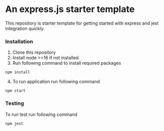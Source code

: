 # An express.js starter template 
This repository is starter template for getting started with express and jest integration quickly.

### Installation
1. Clone this repository
2. Install node >=16 if not installed.
3. Run following command to install required packages
```
npm install
```
4. To run application run following command
```
npm start
```

### Testing
To run test run following command
```
npm jest
```
